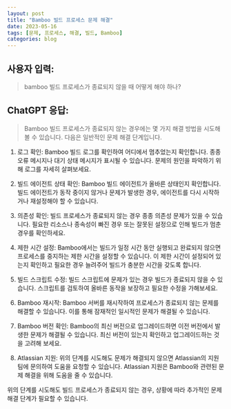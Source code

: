 ```yaml
---
layout: post
title: "Bamboo 빌드 프로세스 문제 해결"
date: 2023-05-16
tags: [문제, 프로세스, 해결, 빌드, Bamboo]
categories: blog
---
```


## 사용자 입력:
> bamboo 빌드 프로세스가 종료되지 않을 때 어떻게 해야 하나?

## ChatGPT 응답:
> Bamboo 빌드 프로세스가 종료되지 않는 경우에는 몇 가지 해결 방법을 시도해 볼 수 있습니다. 다음은 일반적인 문제 해결 단계입니다.

1. 로그 확인: Bamboo 빌드 로그를 확인하여 어디에서 멈추었는지 확인합니다. 종종 오류 메시지나 대기 상태 메시지가 표시될 수 있습니다. 문제의 원인을 파악하기 위해 로그를 자세히 살펴보세요.

2. 빌드 에이전트 상태 확인: Bamboo 빌드 에이전트가 올바른 상태인지 확인합니다. 빌드 에이전트가 동작 중이지 않거나 문제가 발생한 경우, 에이전트를 다시 시작하거나 재설정해야 할 수 있습니다.

3. 의존성 확인: 빌드 프로세스가 종료되지 않는 경우 종종 의존성 문제가 있을 수 있습니다. 필요한 리소스나 종속성이 빠진 경우 또는 잘못된 설정으로 인해 빌드가 멈춘 경우를 확인하세요.

4. 제한 시간 설정: Bamboo에서는 빌드가 일정 시간 동안 실행되고 완료되지 않으면 프로세스를 중지하는 제한 시간을 설정할 수 있습니다. 이 제한 시간이 설정되어 있는지 확인하고 필요한 경우 늘려주어 빌드가 충분한 시간을 갖도록 합니다.

5. 빌드 스크립트 수정: 빌드 스크립트에 문제가 있는 경우 빌드가 종료되지 않을 수 있습니다. 스크립트를 검토하여 올바른 동작을 보장하고 필요한 수정을 가해보세요.

6. Bamboo 재시작: Bamboo 서버를 재시작하여 프로세스가 종료되지 않는 문제를 해결할 수 있습니다. 이를 통해 잠재적인 일시적인 문제가 해결될 수 있습니다.

7. Bamboo 버전 확인: Bamboo의 최신 버전으로 업그레이드하면 이전 버전에서 발생한 문제가 해결될 수 있습니다. 최신 버전이 있는지 확인하고 업그레이드하는 것을 고려해 보세요.

8. Atlassian 지원: 위의 단계를 시도해도 문제가 해결되지 않으면 Atlassian의 지원팀에 문의하여 도움을 요청할 수 있습니다. Atlassian 지원은 Bamboo와 관련된 문제 해결을 위해 도움을 줄 수 있습니다.

위의 단계를 시도해도 빌드 프로세스가 종료되지 않는 경우, 상황에 따라 추가적인 문제 해결 단계가 필요할 수 있습니다.

